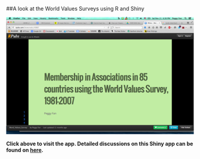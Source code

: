 ##A look at the World Values Surveys using R and Shiny

[![](rpubs_WVS.png)](https://peggyfan.shinyapps.io/shinyapps/)

**Click above to visit the app. Detailed discussions on this Shiny app can be found on [here](http://rpubs.com/Snowcreeks/49867).**
